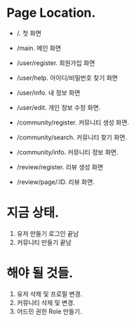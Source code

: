 # Page Location.
- /. 첫 화면
- /main. 메인 화면
- /user/register. 회원가입 화면
- /user/help. 아이디/비밀번호 찾기 화면
- /user/info. 내 정보 화면
- /user/edit. 개인 정보 수정 화면.

- /community/register. 커뮤니티 생성 화면.
- /community/search. 커뮤니티 찾기 화면.
- /community/info. 커뮤니티 정보 화면.

- /review/register. 리뷰 생성 화면
- /review/page/:ID. 리뷰 화면.


# 지금 상태.
1. 유저 만들기 로그인 끝남
2. 커뮤니티 만들기 끝남

# 해야 될 것들.
1. 유저 삭제 및 프로필 변경.
2. 커뮤니티 삭제 및 변경.
3. 어드민 권한 Role 만들기.